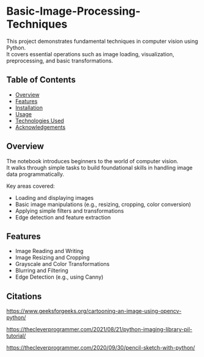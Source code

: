 # Basic-Image-Processing-Techniques

This project demonstrates fundamental techniques in computer vision using Python.  
It covers essential operations such as image loading, visualization, preprocessing, and basic transformations.

## Table of Contents

- [Overview](#overview)
- [Features](#features)
- [Installation](#installation)
- [Usage](#usage)
- [Technologies Used](#technologies-used)
- [Acknowledgements](#acknowledgements)

## Overview

The notebook introduces beginners to the world of computer vision.  
It walks through simple tasks to build foundational skills in handling image data programmatically.

Key areas covered:
- Loading and displaying images
- Basic image manipulations (e.g., resizing, cropping, color conversion)
- Applying simple filters and transformations
- Edge detection and feature extraction

## Features

- Image Reading and Writing
- Image Resizing and Cropping
- Grayscale and Color Transformations
- Blurring and Filtering
- Edge Detection (e.g., using Canny)

## Citations

https://www.geeksforgeeks.org/cartooning-an-image-using-opencv-python/

https://thecleverprogrammer.com/2021/08/21/python-imaging-library-pil-tutorial/

https://thecleverprogrammer.com/2020/09/30/pencil-sketch-with-python/
